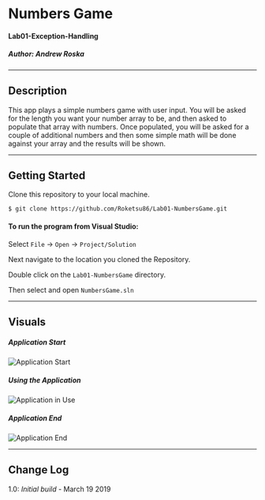 # Numbers Game
#### Lab01-Exception-Handling
##### *Author: Andrew Roska*

------------------------------

## Description
This app plays a simple numbers game with user input.  You will be asked for the length you want your number array to be, and then asked to populate that array with numbers.  Once populated, you will be asked for a couple of additional numbers and then some simple math will be done against your array and the results will be shown.

------------------------------

## Getting Started
Clone this repository to your local machine.
```
$ git clone https://github.com/Roketsu86/Lab01-NumbersGame.git
```
#### To run the program from Visual Studio:
Select ```File``` -> ```Open``` -> ```Project/Solution```

Next navigate to the location you cloned the Repository.

Double click on the ```Lab01-NumbersGame``` directory.

Then select and open ```NumbersGame.sln```

------------------------------

## Visuals

##### Application Start
![Application Start](https://github.com/Roketsu86/Lab01-NumbersGame/blob/master/Images/lab-01-start.jpg)
##### Using the Application
![Application in Use](https://github.com/Roketsu86/Lab01-NumbersGame/blob/master/Images/lab-01-use.jpg)
##### Application End
![Application End](https://github.com/Roketsu86/Lab01-NumbersGame/blob/master/Images/lab-01-end.jpg)

------------------------------

## Change Log

1.0: *Initial build* - March 19 2019
